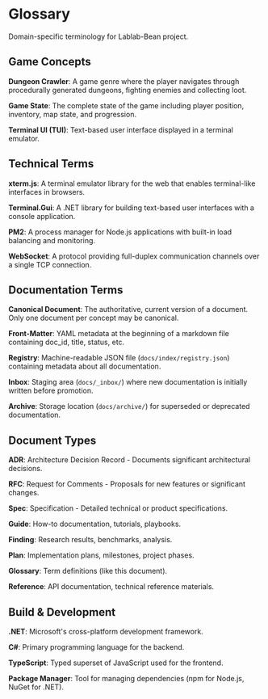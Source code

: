 # Glossary

Domain-specific terminology for Lablab-Bean project.

## Game Concepts

**Dungeon Crawler**: A game genre where the player navigates through procedurally generated dungeons, fighting enemies and collecting loot.

**Game State**: The complete state of the game including player position, inventory, map state, and progression.

**Terminal UI (TUI)**: Text-based user interface displayed in a terminal emulator.

## Technical Terms

**xterm.js**: A terminal emulator library for the web that enables terminal-like interfaces in browsers.

**Terminal.Gui**: A .NET library for building text-based user interfaces with a console application.

**PM2**: A process manager for Node.js applications with built-in load balancing and monitoring.

**WebSocket**: A protocol providing full-duplex communication channels over a single TCP connection.

## Documentation Terms

**Canonical Document**: The authoritative, current version of a document. Only one document per concept may be canonical.

**Front-Matter**: YAML metadata at the beginning of a markdown file containing doc_id, title, status, etc.

**Registry**: Machine-readable JSON file (`docs/index/registry.json`) containing metadata about all documentation.

**Inbox**: Staging area (`docs/_inbox/`) where new documentation is initially written before promotion.

**Archive**: Storage location (`docs/archive/`) for superseded or deprecated documentation.

## Document Types

**ADR**: Architecture Decision Record - Documents significant architectural decisions.

**RFC**: Request for Comments - Proposals for new features or significant changes.

**Spec**: Specification - Detailed technical or product specifications.

**Guide**: How-to documentation, tutorials, playbooks.

**Finding**: Research results, benchmarks, analysis.

**Plan**: Implementation plans, milestones, project phases.

**Glossary**: Term definitions (like this document).

**Reference**: API documentation, technical reference materials.

## Build & Development

**.NET**: Microsoft's cross-platform development framework.

**C#**: Primary programming language for the backend.

**TypeScript**: Typed superset of JavaScript used for the frontend.

**Package Manager**: Tool for managing dependencies (npm for Node.js, NuGet for .NET).
